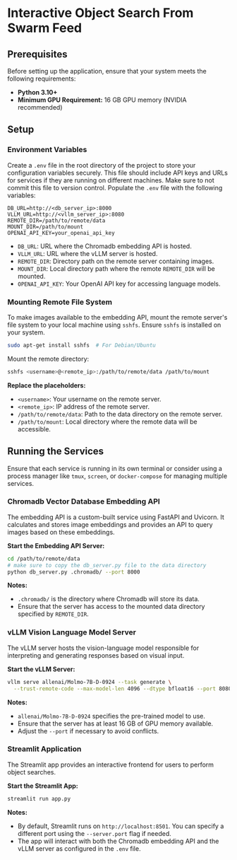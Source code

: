 # Interactive Object Search From Swarm Feed

## Prerequisites

Before setting up the application, ensure that your system meets the following requirements:

- **Python 3.10+**
- **Minimum GPU Requirement:** 16 GB GPU memory (NVIDIA recommended)

## Setup

### Environment Variables

Create a `.env` file in the root directory of the project to store your configuration variables securely. This file should include API keys and URLs for services if they are running on different machines. Make sure to not commit this file to version control.
Populate the `.env` file with the following variables:

```env
DB_URL=http://<db_server_ip>:8000
VLLM_URL=http://<vllm_server_ip>:8080
REMOTE_DIR=/path/to/remote/data
MOUNT_DIR=/path/to/mount
OPENAI_API_KEY=your_openai_api_key
```

- `DB_URL`: URL where the Chromadb embedding API is hosted.
- `VLLM_URL`: URL where the vLLM server is hosted.
- `REMOTE_DIR`: Directory path on the remote server containing images.
- `MOUNT_DIR`: Local directory path where the remote `REMOTE_DIR` will be mounted.
- `OPENAI_API_KEY`: Your OpenAI API key for accessing language models.

### Mounting Remote File System

To make images available to the embedding API, mount the remote server's file system to your local machine using `sshfs`. Ensure `sshfs` is installed on your system.

```bash
sudo apt-get install sshfs  # For Debian/Ubuntu
```

Mount the remote directory:

```bash
sshfs <username>@<remote_ip>:/path/to/remote/data /path/to/mount
```

**Replace the placeholders:**

- `<username>`: Your username on the remote server.
- `<remote_ip>`: IP address of the remote server.
- `/path/to/remote/data`: Path to the data directory on the remote server.
- `/path/to/mount`: Local directory where the remote data will be accessible.

## Running the Services

Ensure that each service is running in its own terminal or consider using a process manager like `tmux`, `screen`, or `docker-compose` for managing multiple services.

### Chromadb Vector Database Embedding API

The embedding API is a custom-built service using FastAPI and Uvicorn. It calculates and stores image embeddings and provides an API to query images based on these embeddings.

**Start the Embedding API Server:**

```bash
cd /path/to/remote/data
# make sure to copy the db_server.py file to the data directory
python db_server.py .chromadb/ --port 8000
```

**Notes:**

- `.chromadb/` is the directory where Chromadb will store its data.
- Ensure that the server has access to the mounted data directory specified by `REMOTE_DIR`.

### vLLM Vision Language Model Server

The vLLM server hosts the vision-language model responsible for interpreting and generating responses based on visual input.

**Start the vLLM Server:**

```bash
vllm serve allenai/Molmo-7B-D-0924 --task generate \
  --trust-remote-code --max-model-len 4096 --dtype bfloat16 --port 8080
```

**Notes:**

- `allenai/Molmo-7B-D-0924` specifies the pre-trained model to use.
- Ensure that the server has at least 16 GB of GPU memory available.
- Adjust the `--port` if necessary to avoid conflicts.

### Streamlit Application

The Streamlit app provides an interactive frontend for users to perform object searches.

**Start the Streamlit App:**

```bash
streamlit run app.py
```

**Notes:**

- By default, Streamlit runs on `http://localhost:8501`. You can specify a different port using the `--server.port` flag if needed.
- The app will interact with both the Chromadb embedding API and the vLLM server as configured in the `.env` file.

